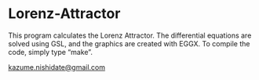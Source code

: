 # Lorenz-Attractor

This program calculates the Lorenz Attractor. The differential equations are solved using GSL, 
and the graphics are created with EGGX. To compile the code, simply type “make”.

kazume.nishidate@gmail.com
